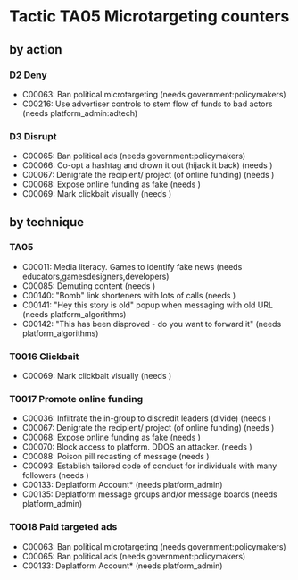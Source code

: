 # Tactic TA05 Microtargeting counters

## by action


### D2 Deny
* C00063: Ban political microtargeting (needs government:policymakers)
* C00216: Use advertiser controls to stem flow of funds to bad actors (needs platform_admin:adtech)

### D3 Disrupt
* C00065: Ban political ads (needs government:policymakers)
* C00066: Co-opt a hashtag and drown it out (hijack it back) (needs )
* C00067: Denigrate the recipient/ project (of online funding) (needs )
* C00068: Expose online funding as fake (needs )
* C00069: Mark clickbait visually (needs )

## by technique


### TA05
* C00011: Media literacy. Games to identify fake news (needs educators,gamesdesigners,developers)
* C00085: Demuting content (needs )
* C00140: "Bomb" link shorteners with lots of calls (needs )
* C00141: "Hey this story is old" popup when messaging with old URL (needs platform_algorithms)
* C00142: "This has been disproved - do you want to forward it" (needs platform_algorithms)

### T0016 Clickbait
* C00069: Mark clickbait visually (needs )

### T0017 Promote online funding
* C00036: Infiltrate the in-group to discredit leaders (divide) (needs )
* C00067: Denigrate the recipient/ project (of online funding) (needs )
* C00068: Expose online funding as fake (needs )
* C00070: Block access to platform. DDOS an attacker. (needs )
* C00088: Poison pill recasting of message (needs )
* C00093: Establish tailored code of conduct for individuals with many followers (needs )
* C00133: Deplatform Account* (needs platform_admin)
* C00135: Deplatform message groups and/or message boards (needs platform_admin)

### T0018 Paid targeted ads
* C00063: Ban political microtargeting (needs government:policymakers)
* C00065: Ban political ads (needs government:policymakers)
* C00133: Deplatform Account* (needs platform_admin)
